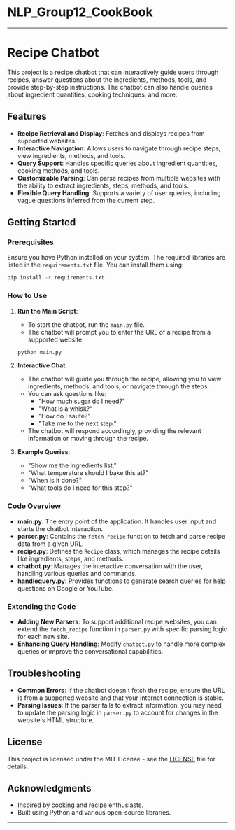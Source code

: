 # NLP_Group12_CookBook

---

# Recipe Chatbot

This project is a recipe chatbot that can interactively guide users through recipes, answer questions about the ingredients, methods, tools, and provide step-by-step instructions. The chatbot can also handle queries about ingredient quantities, cooking techniques, and more.

## Features

- **Recipe Retrieval and Display**: Fetches and displays recipes from supported websites.
- **Interactive Navigation**: Allows users to navigate through recipe steps, view ingredients, methods, and tools.
- **Query Support**: Handles specific queries about ingredient quantities, cooking methods, and tools.
- **Customizable Parsing**: Can parse recipes from multiple websites with the ability to extract ingredients, steps, methods, and tools.
- **Flexible Query Handling**: Supports a variety of user queries, including vague questions inferred from the current step.

## Getting Started

### Prerequisites

Ensure you have Python installed on your system. The required libraries are listed in the `requirements.txt` file. You can install them using:

```bash
pip install -r requirements.txt
```

### How to Use

1. **Run the Main Script**:
   - To start the chatbot, run the `main.py` file.
   - The chatbot will prompt you to enter the URL of a recipe from a supported website.

   ```bash
   python main.py
   ```

2. **Interactive Chat**:
   - The chatbot will guide you through the recipe, allowing you to view ingredients, methods, and tools, or navigate through the steps.
   - You can ask questions like:
     - "How much sugar do I need?"
     - "What is a whisk?"
     - "How do I sauté?"
     - "Take me to the next step."
   - The chatbot will respond accordingly, providing the relevant information or moving through the recipe.

3. **Example Queries**:
   - "Show me the ingredients list."
   - "What temperature should I bake this at?"
   - "When is it done?"
   - "What tools do I need for this step?"

### Code Overview

- **main.py**: The entry point of the application. It handles user input and starts the chatbot interaction.
- **parser.py**: Contains the `fetch_recipe` function to fetch and parse recipe data from a given URL.
- **recipe.py**: Defines the `Recipe` class, which manages the recipe details like ingredients, steps, and methods.
- **chatbot.py**: Manages the interactive conversation with the user, handling various queries and commands.
- **handlequery.py**: Provides functions to generate search queries for help questions on Google or YouTube.

### Extending the Code

- **Adding New Parsers**: To support additional recipe websites, you can extend the `fetch_recipe` function in `parser.py` with specific parsing logic for each new site.
- **Enhancing Query Handling**: Modify `chatbot.py` to handle more complex queries or improve the conversational capabilities.

## Troubleshooting

- **Common Errors**: If the chatbot doesn't fetch the recipe, ensure the URL is from a supported website and that your internet connection is stable.
- **Parsing Issues**: If the parser fails to extract information, you may need to update the parsing logic in `parser.py` to account for changes in the website's HTML structure.

## License

This project is licensed under the MIT License - see the [LICENSE](LICENSE) file for details.

## Acknowledgments

- Inspired by cooking and recipe enthusiasts.
- Built using Python and various open-source libraries.

---
